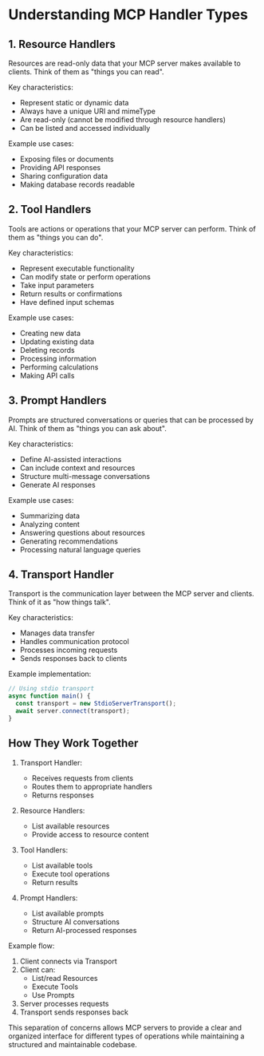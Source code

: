 # Understanding MCP Handler Types

## 1. Resource Handlers
Resources are read-only data that your MCP server makes available to clients. Think of them as "things you can read".

Key characteristics:
- Represent static or dynamic data
- Always have a unique URI and mimeType
- Are read-only (cannot be modified through resource handlers)
- Can be listed and accessed individually

Example use cases:
- Exposing files or documents
- Providing API responses
- Sharing configuration data
- Making database records readable

## 2. Tool Handlers
Tools are actions or operations that your MCP server can perform. Think of them as "things you can do".

Key characteristics:
- Represent executable functionality
- Can modify state or perform operations
- Take input parameters
- Return results or confirmations
- Have defined input schemas

Example use cases:
- Creating new data
- Updating existing data
- Deleting records
- Processing information
- Performing calculations
- Making API calls

## 3. Prompt Handlers
Prompts are structured conversations or queries that can be processed by AI. Think of them as "things you can ask about".

Key characteristics:
- Define AI-assisted interactions
- Can include context and resources
- Structure multi-message conversations
- Generate AI responses

Example use cases:
- Summarizing data
- Analyzing content
- Answering questions about resources
- Generating recommendations
- Processing natural language queries

## 4. Transport Handler
Transport is the communication layer between the MCP server and clients. Think of it as "how things talk".

Key characteristics:
- Manages data transfer
- Handles communication protocol
- Processes incoming requests
- Sends responses back to clients

Example implementation:
```typescript
// Using stdio transport
async function main() {
  const transport = new StdioServerTransport();
  await server.connect(transport);
}
```

## How They Work Together

1. Transport Handler:
   - Receives requests from clients
   - Routes them to appropriate handlers
   - Returns responses

2. Resource Handlers:
   - List available resources
   - Provide access to resource content

3. Tool Handlers:
   - List available tools
   - Execute tool operations
   - Return results

4. Prompt Handlers:
   - List available prompts
   - Structure AI conversations
   - Return AI-processed responses

Example flow:
1. Client connects via Transport
2. Client can:
   - List/read Resources
   - Execute Tools
   - Use Prompts
3. Server processes requests
4. Transport sends responses back

This separation of concerns allows MCP servers to provide a clear and organized interface for different types of operations while maintaining a structured and maintainable codebase.
